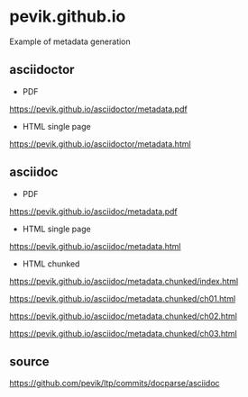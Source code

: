 # pevik.github.io

Example of metadata generation

## asciidoctor
* PDF

<https://pevik.github.io/asciidoctor/metadata.pdf>

* HTML single page

<https://pevik.github.io/asciidoctor/metadata.html>

## asciidoc
* PDF

<https://pevik.github.io/asciidoc/metadata.pdf>

* HTML single page

<https://pevik.github.io/asciidoc/metadata.html>

* HTML chunked

<https://pevik.github.io/asciidoc/metadata.chunked/index.html>

<https://pevik.github.io/asciidoc/metadata.chunked/ch01.html>

<https://pevik.github.io/asciidoc/metadata.chunked/ch02.html>

<https://pevik.github.io/asciidoc/metadata.chunked/ch03.html>

## source
<https://github.com/pevik/ltp/commits/docparse/asciidoc>
